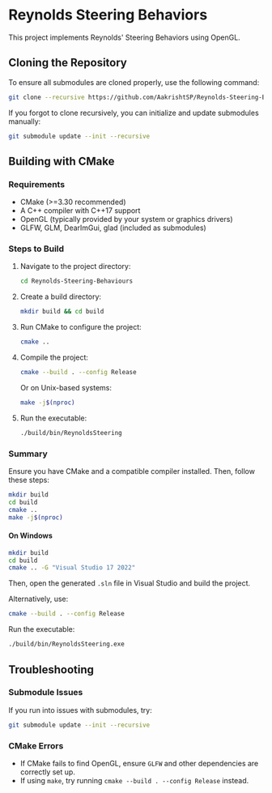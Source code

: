 # Reynolds Steering Behaviors

This project implements Reynolds' Steering Behaviors using OpenGL.

## Cloning the Repository

To ensure all submodules are cloned properly, use the following command:

```sh
git clone --recursive https://github.com/AakrishtSP/Reynolds-Steering-Behaviours.git
```

If you forgot to clone recursively, you can initialize and update submodules manually:

```sh
git submodule update --init --recursive
```

## Building with CMake

### Requirements
- CMake (>=3.30 recommended)
- A C++ compiler with C++17 support
- OpenGL (typically provided by your system or graphics drivers)
- GLFW, GLM, DearImGui, glad (included as submodules)

### Steps to Build

1. Navigate to the project directory:
   ```sh
   cd Reynolds-Steering-Behaviours
   ```

2. Create a build directory:
   ```sh
   mkdir build && cd build
   ```

3. Run CMake to configure the project:
   ```sh
   cmake ..
   ```

4. Compile the project:
   ```sh
   cmake --build . --config Release
   ```
   Or on Unix-based systems:
   ```sh
   make -j$(nproc)
   ```

5. Run the executable:
   ```sh
   ./build/bin/ReynoldsSteering
   ```

### Summary

Ensure you have CMake and a compatible compiler installed. Then, follow these steps:
```sh
mkdir build
cd build
cmake ..
make -j$(nproc)
```

#### On Windows

```sh
mkdir build
cd build
cmake .. -G "Visual Studio 17 2022"
```
Then, open the generated `.sln` file in Visual Studio and build the project.

Alternatively, use:
```sh
cmake --build . --config Release
```

Run the executable:
```sh
./build/bin/ReynoldsSteering.exe
```

## Troubleshooting

### Submodule Issues
If you run into issues with submodules, try:
```sh
git submodule update --init --recursive
```

### CMake Errors
- If CMake fails to find OpenGL, ensure `GLFW` and other dependencies are correctly set up.
- If using `make`, try running `cmake --build . --config Release` instead.

